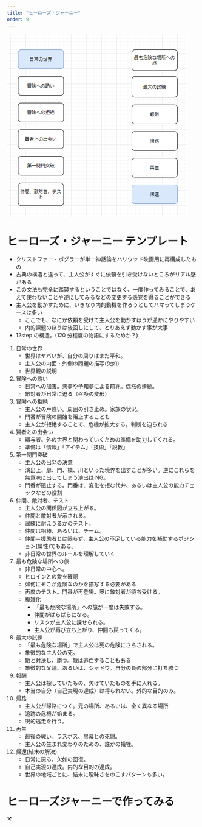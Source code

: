 ```yaml
---
title: "ヒーローズ・ジャーニー"
order: 9
---
```


![heroesjourney](/assets/heroesjourney_base.png)

# ヒーローズ・ジャーニー テンプレート

- クリストファー・ボグラーが単一神話論をハリウッド映画用に再構成したもの
- 古典の構造と違って、主人公がすぐに依頼を引き受けないところがリアル感がある
- この文法も完全に踏襲するということではなく、一度作ってみることで、あえて使わないことや逆にしてみるなどの変更する感覚を得ることができる
- 主人公を動かすために、いきなり内的動機を作ろうとしてハマってしまうケースは多い
  - ここでも、なにか依頼を受けて主人公を動かすほうが遥かにやりやすい
  - 内的課題のほうは後回しにして、とりあえず動かす事が大事
- 12step の構造。(120 分程度の物語にするためか？)

1. 日常の世界
   - 世界はヤバいが、自分の周りはまだ平和。
   - 主人公の内面・外側の問題の描写(欠如)
   - 世界観の説明
2. 冒険への誘い
   - 日常への加害。悪夢や予知夢による前兆。偶然の連続。
   - 敵対者が日常に迫る（召喚の変形）
3. 冒険への拒絶
   - 主人公の戸惑い。周囲の引き止め。家族の状況。
   - 門番が冒険の開始を阻止することも
   - 主人公が拒絶することで、危機が拡大する。判断を迫られる
4. 賢者との出会い
   - 贈与者。外の世界と関わっていくための準備を助力してくれる。
   - 準備は「情報」「アイテム」「技術」「説教」
5. 第一関門突破
   - 主人公の出発の決意
   - 演出上、扉、門、橋、川といった境界を出すことが多い。逆にこれらを無意味に出してしまう演出は NG。
   - 門番が阻止する。門番は、変化を拒む代弁、あるいは主人公の能力チェックなどの役割
6. 仲間、敵対者、テスト
   - 主人公の関係図が立ち上がる。
   - 仲間と敵対者が示される。
   - 試練に耐えうるかのテスト。
   - 仲間は相棒、あるいは、チーム。
   - 仲間＝援助者とは限らず、主人公の不足している能力を補助するポジション(属性)でもある。
   - 非日常の世界のルールを理解していく
7. 最も危険な場所への旅
   - 非日常の中心へ。
   - ヒロインとの愛を確認
   - 如何にそこが危険なのかを描写する必要がある
   - 再度のテスト。門番が再登場。奥に敵対者が待ち受ける。
   - 複雑化
     - 「最も危険な場所」への旅が一度は失敗する。
     - 仲間がばらばらになる。
     - リスクが主人公に課せられる。
     - 主人公が再び立ち上がり、仲間も戻ってくる。
8. 最大の試練
   - 「最も危険な場所」で主人公は死の危険にさらされる。
   - 象徴的な主人公の死。
   - 敵と対決し、勝つ。敵は逃亡することもある
   - 象徴的な父親、あるいは、シャドウ。自分の負の部分に打ち勝つ
9. 報酬
   - 主人公は探していたもの、欠けていたものを手に入れる。
   - 本当の自分（自己実現の達成）は得られない。外的な目的のみ。
10. 帰路
    - 主人公が帰路につく。元の場所、あるいは、全く異なる場所
    - 追跡の危機が始まる。
    - 呪的逃走を行う。
11. 再生
    - 最後の戦い。ラスボス、黒幕との死闘。
    - 主人公の生まれ変わりのための、誰かの犠牲。
12. 帰還(結末の解決)
    - 日常に戻る。欠如の回復。
    - 自己実現の達成。内的な目的の達成。
    - 世界の地域ごとに、結末に曖昧さをのこすパターンも多い。

# ヒーローズジャーニーで作ってみる

:hammer_and_pick:

<!-- ![heroesjourney_sample](/assets/heroesjourney_sample.png) -->
